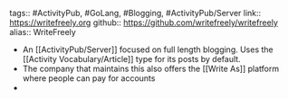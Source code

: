 ---
---

tags:: #ActivityPub, #GoLang, #Blogging, #ActivityPub/Server 
link:: https://writefreely.org
github:: https://github.com/writefreely/writefreely
alias:: WriteFreely

- An [[ActivityPub/Server]] focused on full length blogging. Uses the [[Activity Vocabulary/Article]] type for its posts by default.
- The company that maintains this also offers the [[Write As]] platform where people can pay for accounts
-